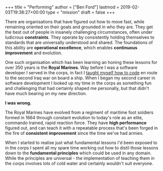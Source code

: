 +++
title = "Performing"
author = ["Ben Ford"]
lastmod = 2019-02-03T19:38:27+00:00
type = "mission"
draft = false
+++

There are organisations that have figured out how to move fast, while remaining
oriented on their goals and grounded in who they are. They get the best out of
people in insanely challenging circumstances, often under ludicrous **constraints**.
They operate by consistently holding themselves to standards that are
universally understood and shared. The foundations of this ability are
**operational excellence**, which enables **continuous improvement** and evolution.

One such organisation which has been learning an honing these lessons for over
350 years is the **Royal Marines**. Way before I was a software developer I served
in the corps, in fact I [taught myself how to code](/about/) en route to the second Iraq
war on board a ship. When I began my second career in software development I
looked up my time in the corps as something fun and challenging that had
certainly shaped me personally, but that didn't have much bearing on my new
direction.

**I was wrong.**

The Royal Marines have evolved from a regiment of maritime foot soldiers formed
in 1664 through constant evolution to today's role as an elite, commando trained,
rapid reaction force. They have **high performance** figured out, and can teach it
with a repeatable process that's been forged in the fire of **consistent improvement**
since the time we've had armies.

When I started to realise just what fundamental lessons I'd been exposed to in
the corps I spent all my spare time working out how to distil those lessons down
to the **fundamental principles** which could be used in any domain. While the
principles are universal - the implementation of teaching them in the corps
involves lots of cold water and certainly wouldn't suit everyone.

